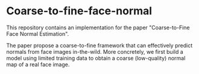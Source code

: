 # Coarse-to-fine-face-normal
This repository contains an implementation for the paper "Coarse-to-Fine Face Normal Estimation".

The paper propose a coarse-to-fine framework that can effectively predict normals from face images in-the-wild. More concretely, we first build a model using limited training data to obtain a coarse (low-quality) normal map of a real face image.
